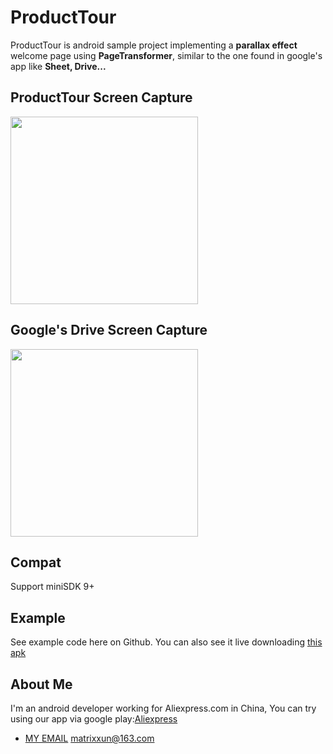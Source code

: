 # ProductTour
ProductTour is android sample project implementing a **parallax effect** welcome page using **PageTransformer**, similar to the one found in  google's app like **Sheet, Drive...**
## ProductTour Screen Capture
<img src="https://github.com/matrixxun/ProductTour/blob/master/art/run.gif" width="300">

## Google's Drive Screen Capture
<img src="https://github.com/matrixxun/ProductTour/blob/master/art/driver.gif" width="300">

## Compat
Support miniSDK 9+

## Example
See example code here on Github. You can also see it live downloading [this apk](https://github.com/matrixxun/ProductTour/blob/master/app/app-debug.apk)

## About Me
I'm an android developer working for Aliexpress.com in China, You can try using our app via google play:[Aliexpress ](https://play.google.com/store/apps/details?id=com.alibaba.aliexpresshd)
* [MY EMAIL](mailto:matrixxun@163.com) matrixxun@163.com
